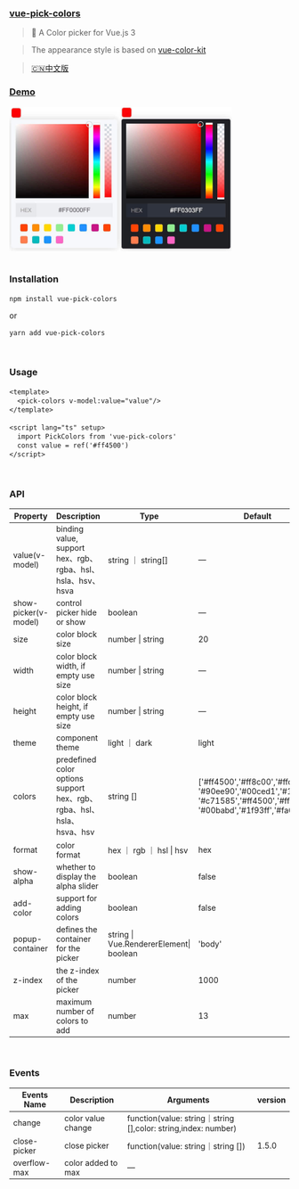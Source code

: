 ### [vue-pick-colors](https://github.com/qiuzongyuan/vue-pick-colors)

>  🎉 A Color picker for Vue.js 3

> The appearance style is based on [vue-color-kit](https://github.com/anish2690/vue-color-kit)

> [🇨🇳中文版](https://github.com/qiuzongyuan/vue-pick-colors)


### [Demo](https://qiuzongyuan.github.io/vue-pick-colors/use.html)

<div style="display: flex">
    <img src="./images/effect-light.png" style="width:200px;" />
    <img src="./images/effect-dark.png" style="width:200px;" />
</div>

<br/>

### Installation
```
npm install vue-pick-colors
```
or
```
yarn add vue-pick-colors
```
<br/>

### Usage
```
<template>
  <pick-colors v-model:value="value"/>
</template>

<script lang="ts" setup>
  import PickColors from 'vue-pick-colors'
  const value = ref('#ff4500')
</script>
```

<br/>

### API
| Property             | Description                                                  | Type                                    | Default                                                      | version |
| -------------------- | ------------------------------------------------------------ | --------------------------------------- | ------------------------------------------------------------ | ------- |
| value(v-model)       | binding value, support hex、rgb、rgba、hsl、hsla、hsv、hsva  | string ｜ string[]                      | —                                                            |         |
| show-picker(v-model) | control picker hide or show                                  | boolean                                 | —                                                            | 1.5.0   |
| size                 | color block size                                             | number \| string                        | 20                                                           |         |
| width                | color block width, if empty use size                         | number \| string                        | —                                                            | 1.5.0   |
| height               | color block height, if empty use size                        | number \| string                        | —                                                            | 1.5.0   |
| theme                | component theme                                              | light ｜ dark                           | light                                                        |         |
| colors               | predefined color options support hex、rgb、rgba、hsl、hsla、hsva、hsv | string []                               | ['#ff4500','#ff8c00','#ffd700', '#90ee90','#00ced1','#1e90ff', '#c71585','#ff4500','#ff7800', '#00babd','#1f93ff','#fa64c3'] |         |
| format               | color format                                                 | hex ｜ rgb ｜ hsl \| hsv                | hex                                                          |         |
| show-alpha           | whether to display the alpha slider                          | boolean                                 | false                                                        |         |
| add-color            | support for adding colors                                    | boolean                                 | false                                                        |         |
| popup-container      | defines the container for the picker                         | string \| Vue.RendererElement\| boolean | 'body'                                                       | 1.5.0   |
| z-index              | the z-index  of the picker                                   | number                                  | 1000                                                         | 1.5.0   |
| max                  | maximum number of colors to add                              | number                                  | 13                                                           |         |



<br/>

### Events

| Events Name  | Description        | Arguments                                                    | version |
| ------------ | ------------------ | ------------------------------------------------------------ | ------- |
| change       | color value change | function(value: string｜string [],color: string,index: number) |         |
| close-picker  | close picker       | function(value: string｜string [])                           | 1.5.0   |
| overflow-max | color added to max | —                                                            |         |